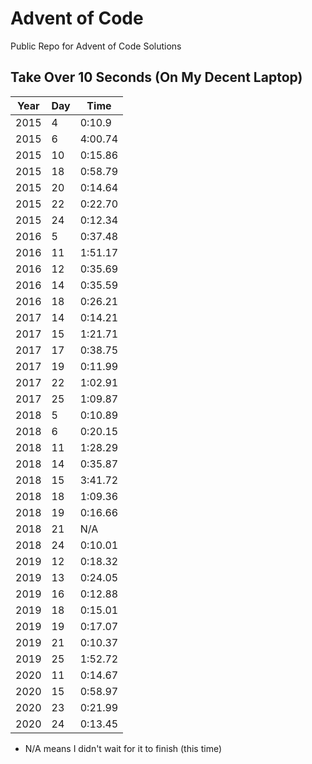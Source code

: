 # Advent of Code
Public Repo for Advent of Code Solutions

## Take Over 10 Seconds (On My Decent Laptop)

| Year | Day  | Time    |
| ---- | ---- | ------- |
| 2015 | 4    | 0:10.9  |
| 2015 | 6    | 4:00.74 |
| 2015 | 10   | 0:15.86 |
| 2015 | 18   | 0:58.79 |
| 2015 | 20   | 0:14.64 |
| 2015 | 22   | 0:22.70 |
| 2015 | 24   | 0:12.34 |
| 2016 | 5    | 0:37.48 |
| 2016 | 11   | 1:51.17 |
| 2016 | 12   | 0:35.69 |
| 2016 | 14   | 0:35.59 |
| 2016 | 18   | 0:26.21 |
| 2017 | 14   | 0:14.21 |
| 2017 | 15   | 1:21.71 |
| 2017 | 17   | 0:38.75 |
| 2017 | 19   | 0:11.99 |
| 2017 | 22   | 1:02.91 |
| 2017 | 25   | 1:09.87 |
| 2018 | 5    | 0:10.89 |
| 2018 | 6    | 0:20.15 |
| 2018 | 11   | 1:28.29 |
| 2018 | 14   | 0:35.87 |
| 2018 | 15   | 3:41.72 |
| 2018 | 18   | 1:09.36 |
| 2018 | 19   | 0:16.66 |
| 2018 | 21   | N/A     |
| 2018 | 24   | 0:10.01 |
| 2019 | 12   | 0:18.32 |
| 2019 | 13   | 0:24.05 |
| 2019 | 16   | 0:12.88 |
| 2019 | 18   | 0:15.01 |
| 2019 | 19   | 0:17.07 |
| 2019 | 21   | 0:10.37 |
| 2019 | 25   | 1:52.72 |
| 2020 | 11   | 0:14.67 |
| 2020 | 15   | 0:58.97 |
| 2020 | 23   | 0:21.99 |
| 2020 | 24   | 0:13.45 |

* N/A means I didn't wait for it to finish (this time)